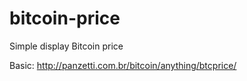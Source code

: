 # bitcoin-price
Simple display Bitcoin price

Basic: http://panzetti.com.br/bitcoin/anything/btcprice/
